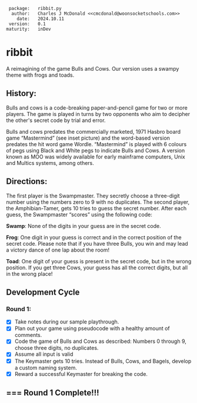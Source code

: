      package:   ribbit.py
      author:   Charles J McDonald <<cmcdonald@woonsocketschools.com>>
        date:   2024.10.11
     version:   0.1
    maturity:   inDev

# ribbit
A reimagining of the game Bulls and Cows. Our version uses a swampy theme with frogs and toads.

## History:
Bulls and cows is a code-breaking paper-and-pencil game for two or more players. The game is played in turns by two
opponents who aim to decipher the other's secret code by trial and error.

Bulls and cows predates the commercially marketed, 1971 Hasbro board game “Mastermind” (see inset picture) and the
word-based version predates the hit word game Wordle. “Mastermind” is played with 6 colours of pegs using Black and
White pegs to indicate Bulls and Cows. A version known as MOO was widely available for early mainframe computers, Unix
and Multics systems, among others.

## Directions:
The first player is the Swampmaster. They secretly choose a three-digit number using the numbers zero to 9 with no
duplicates. The second player, the Amphibian-Tamer, gets 10 tries to guess the secret number. After each guess, the
Swampmaster “scores” using the following code:

**Swamp**: None of the digits in your guess are in the secret code.

**Frog**: One digit in your guess is correct and in the correct position of the secret code. Please note that if you
          have three Bulls, you win and may lead a victory dance of one lap about the room!

**Toad**: One digit of your guess is present in the secret code, but in the wrong position. If you get three Cows,
          your guess has all the correct digits, but all in the wrong place!

## Development Cycle
### Round 1:
- [x] Take notes during our sample playthrough.
- [x] Plan out your game using pseudocode with a healthy amount of comments.
- [x] Code the game of Bulls and Cows as described: Numbers 0 through 9, choose three digits, no duplicates.
- [x] Assume all input is valid
- [x] The Keymaster gets 10 tries. Instead of Bulls, Cows, and Bagels, develop a custom naming system.
- [x] Reward a successful Keymaster for breaking the code.

## === Round 1 Complete!!!

